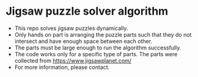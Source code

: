 # Jigsaw puzzle solver algorithm
* This repo solves jigsaw puzzles dynamically. 
* Only hands on part is arranging the puzzle parts such that they do not intersect and have enough space between each other.
* The parts must be large enough to run the algorithm successfully.
* The code works only for a specific type of parts. The parts were collected from https://www.jigsawplanet.com/ 
* For more information, please contact. 
